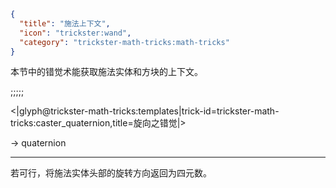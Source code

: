 ```json
{
  "title": "施法上下文",
  "icon": "trickster:wand",
  "category": "trickster-math-tricks:math-tricks"
}
```

本节中的错觉术能获取施法实体和方块的上下文。

;;;;;

<|glyph@trickster-math-tricks:templates|trick-id=trickster-math-tricks:caster_quaternion,title=旋向之错觉|>

-> quaternion

---

若可行，将施法实体头部的旋转方向返回为四元数。